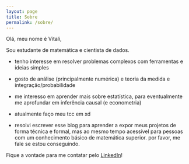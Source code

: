 ```yaml
---
layout: page
title: Sobre
permalink: /sobre/
---
```


[comment]: <![profile]({{ "assets/img/teste2.jpg" | absolute_url }})> 

Olá, meu nome é Vitali,

Sou estudante de matemática e cientista de dados.

- tenho interesse em resolver problemas complexos com ferramentas e ideias simples
- gosto de análise (principalmente numérica) e teoria da medida e integração/probabilidade
- me interesso em aprender mais sobre estatística, para eventualmente me aprofundar em inferência causal (e econometria)
- atualmente faço meu tcc em xd

- resolvi escrever esse blog para aprender a expor meus projetos de forma técnica e formal, mas ao mesmo tempo acessível para pessoas com um conhecimento básico de matemática superior. por favor, me fale se estou conseguindo.

Fique a vontade para me contatar pelo [LinkedIn](https://www.linkedin.com/in/carlo-lemos-946592188)! 

